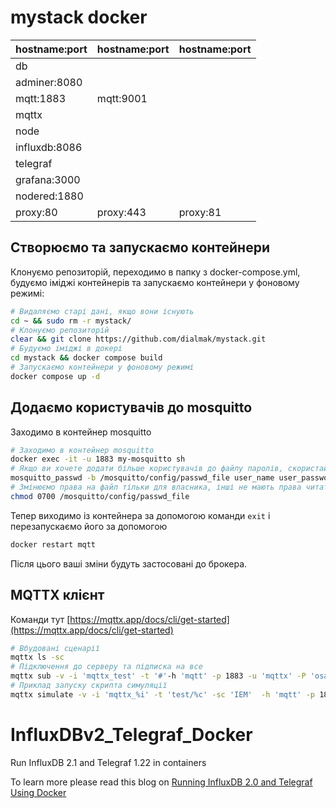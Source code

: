 # mystack docker

| hostname:port | hostname:port | hostname:port |
| ------------- | ------------- | ------------- |
| db            |               |               |
| adminer:8080  |               |               |
| mqtt:1883     | mqtt:9001     |               |
| mqttx         |               |               |
| node          |               |               |
| influxdb:8086 |               |               |
| telegraf      |               |               |
| grafana:3000  |               |               |
| nodered:1880  |               |               |
| proxy:80      | proxy:443     | proxy:81      |


## Створюємо та запускаємо контейнери

Клонуємо репозиторій, переходимо в папку з docker-compose.yml, будуємо іміджі контейнерів та запускаємо контейнери у фоновому режимі:

```bash
# Видаляємо старі дані, якщо вони існують
cd ~ && sudo rm -r mystack/
# Клонуємо репозиторій
clear && git clone https://github.com/dialmak/mystack.git
# Будуємо іміджі в докері
cd mystack && docker compose build
# Запускаємо контейнери у фоновому режимі
docker compose up -d
```


##  Додаємо користувачів до mosquitto

Заходимо в контейнер mosquitto
```bash
# Заходимо в контейнер mosquitto
docker exec -it -u 1883 my-mosquitto sh
# Якщо ви хочете додати більше користувачів до файлу паролів, скористайтеся командою
mosquitto_passwd -b /mosquitto/config/passwd_file user_name user_password
# Змінюємо права на файл тільки для власника, інші не мають права читати цей файл
chmod 0700 /mosquitto/config/passwd_file
```

Тепер виходимо із контейнера за допомогою команди `exit` і перезапускаємо його за допомогою 

```bash
docker restart mqtt
```

Після цього ваші зміни будуть застосовані до брокера.

## MQTTX клієнт

Команди тут [https://mqttx.app/docs/cli/get-started](https://mqttx.app/docs/cli/get-started)

```bash
# Вбудовані сценарії 
mqttx ls -sc
# Підключення до серверу та підписка на все
mqttx sub -v -i 'mqttx_test' -t '#'-h 'mqtt' -p 1883 -u 'mqttx' -P 'osa00NET'
# Приклад запуску скрипта симуляції
mqttx simulate -v -i 'mqttx_%i' -t 'test/%c' -sc 'IEM'  -h 'mqtt' -p 1883 -u 'mqttx' -P 'osa00NET'
```

# InfluxDBv2_Telegraf_Docker
 Run InfluxDB 2.1 and Telegraf 1.22 in containers

 To learn more please read this blog on [Running InfluxDB 2.0 and Telegraf Using Docker](https://www.influxdata.com/blog/running-influxdb-2-0-and-telegraf-using-docker/)